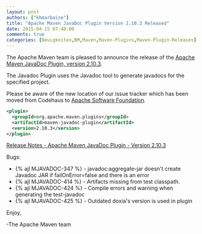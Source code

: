```yaml
---
layout: post
authors: ["khmarbaise"]
title: "Apache Maven JavaDoc Plugin Version 2.10.3 Released"
date: 2015-04-15 07:48:00
comments: true
categories: [Neuigkeiten,BM,Maven,Maven-Plugins,Maven-Plugin-Releases]
---
```

The Apache Maven team is pleased to announce the release of the 
[Apache Maven JavaDoc Plugin, version 2.10.3](https://maven.apache.org/plugins/maven-javadoc-plugin).

The Javadoc Plugin uses the Javadoc tool to generate javadocs for the
specified project. 

Please be aware of the new location of our issue tracker
which has been moved from Codehaus to [Apache Software Foundation](https://issues.apache.org/jira/browse/MJAVADOC).

``` xml
<plugin>
  <groupId>org.apache.maven.plugins</groupId>
  <artifactId>maven-javadoc-plugin</artifactId>
  <version>2.10.3</version>
</plugin>
```

<!-- more -->

[Release Notes - Apache Maven JavaDoc Plugin - Version 2.10.3](https://issues.apache.org/jira/secure/ReleaseNote.jspa?projectId=12317529&version=12330876)



Bugs:

 * {% ajl MJAVADOC-347 %} - javadoc:aggregate-jar doesn't create Javadoc JAR if failOnError=false and there is an error
 * {% ajl MJAVADOC-414 %} - Artifacts missing from test classpath.
 * {% ajl MJAVADOC-424 %} - Compile errors and warning when generating the test-javadoc
 * {% ajl MJAVADOC-425 %} - Outdated doxia's version is used in plugin

Enjoy,

-The Apache Maven team
